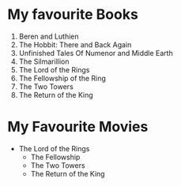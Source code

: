 # My favourite Books
1. Beren and Luthien
2. The Hobbit: There and Back Again
3. Unfinished Tales Of Numenor and Middle Earth
4. The Silmarillion
5. The Lord of the Rings
  1. The Fellowship of the Ring
  2. The Two Towers
  3. The Return of the King

# My Favourite Movies
* The Lord of the Rings
  * The Fellowship
  * The Two Towers
  * The Return of the King
